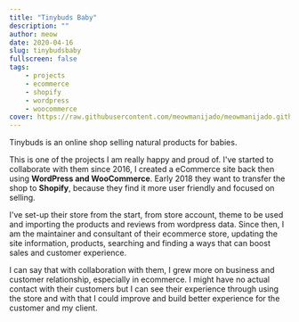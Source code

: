 ```yaml
---
title: "Tinybuds Baby"
description: ""
author: meow
date: 2020-04-16
slug: tinybudsbaby
fullscreen: false
tags:
    - projects
    - ecommerce
    - shopify
    - wordpress
    - woocommerce
cover: https://raw.githubusercontent.com/meowmanijado/meowmanijado.github.io/develop/static/images/posts/tinybuds-homepage.jpg
---
```


Tinybuds is an online shop selling natural products for babies.

This is one of the projects I am really happy and proud of. I've started to collaborate with them since 2016, I created
a eCommerce site back then using **WordPress and WooCommerce**. Early 2018 they want to transfer the shop to **Shopify**, because
they find it more user friendly and focused on selling.

I've set-up their store from the start, from store account, theme to be used and importing the products and reviews from wordpress data.
Since then, I am the maintainer and consultant of their ecommerce store, updating the site information, products, searching
and finding a ways that can boost sales and customer experience. 

I can say that with collaboration with them, I grew more on business and customer relationship, especially in ecommerce. I might
have no actual contact with their customers but I can see their experience through using the store and with that I could improve 
and build better experience for the customer and my client.

